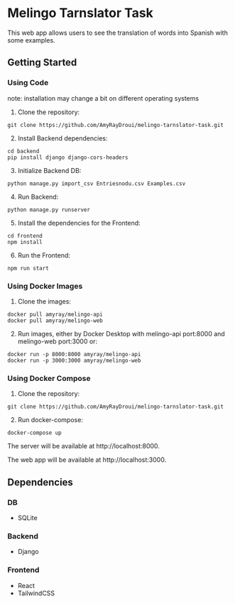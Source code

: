 # Melingo Tarnslator Task
This web app allows users to see the translation of words into Spanish with some examples.

## Getting Started
### Using Code
note: installation may change a bit on different operating systems 

1. Clone the repository:
```
git clone https://github.com/AmyRayDroui/melingo-tarnslator-task.git
```
2. Install Backend dependencies:
```
cd backend
pip install django django-cors-headers
```
3. Initialize Backend DB:
```
python manage.py import_csv Entriesnodu.csv Examples.csv
```
4. Run Backend:
```
python manage.py runserver
```
5. Install the dependencies for the Frontend:
```
cd frontend
npm install
```
6. Run the Frontend:
```
npm run start
```
### Using Docker Images

1. Clone the images:
```
docker pull amyray/melingo-api
docker pull amyray/melingo-web
```
2. Run images, either by Docker Desktop with melingo-api port:8000 and  melingo-web port:3000 or:
```
docker run -p 8000:8000 amyray/melingo-api
docker run -p 3000:3000 amyray/melingo-web
```

### Using Docker Compose

1. Clone the repository:
```
git clone https://github.com/AmyRayDroui/melingo-tarnslator-task.git
```
2. Run docker-compose:
```
docker-compose up
```


The server will be available at http://localhost:8000.

The web app will be available at http://localhost:3000.

## Dependencies
### DB
* SQLite
### Backend
* Django
### Frontend
* React
* TailwindCSS
